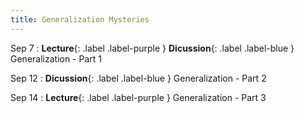 ```yaml
---
title: Generalization Mysteries
---
```


Sep 7
: **Lecture**{: .label .label-purple } **Dicussion**{: .label .label-blue } Generalization - Part 1

Sep 12
: **Dicussion**{: .label .label-blue } Generalization - Part 2

Sep 14
: **Lecture**{: .label .label-purple } Generalization - Part 3
